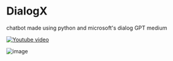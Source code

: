 # DialogX
 chatbot made using python and microsoft's dialog GPT medium

[![Youtube video](https://img.youtube.com/vi/dmthTENJ1zw/0.jpg)](https://youtu.be/watch?v=dmthTENJ1zw)

 ![image](https://github.com/chiragf27/DialogX/assets/99381741/0a72f9ac-0304-4f15-b06d-bd1196af8cf5)



